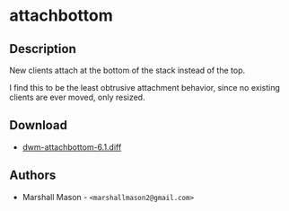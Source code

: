 attachbottom
============

Description
-----------
New clients attach at the bottom of the stack instead of the top.

I find this to be the least obtrusive attachment behavior, since no existing
clients are ever moved, only resized.

Download
--------
* [dwm-attachbottom-6.1.diff](dwm-attachbottom-6.1.diff)

Authors
-------
* Marshall Mason - `<marshallmason2@gmail.com>`
